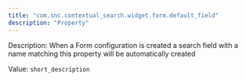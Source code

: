 ```yaml
---
title: "com.snc.contextual_search.widget.form.default_field"
description: "Property"
---
```


Description: When a Form configuration is created a search field with a name matching this property will be automatically created 

Value: `short_description`